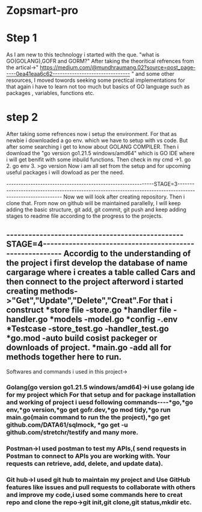 # Zopsmart-pro
# Step 1
As I am new to this technology i started with the que. "what is GO(GOLANG),GOFR and GORM?"
After taking the theoritical refrences from the artical->" https://medium.com/@mundhraumang.02?source=post_page-----0ea41eaa6c62--------------------------------  " and some other resources, I moved towords seeking some prectical implementations for that again i have to learn  not too much but basics of GO language such as packages , variables, functions etc.

# step 2
After taking some refrences now i setup the environment.
For that as newbie i downloaded a go env. which we have to setup with vs code.
But after some searching i get to know about GOLANG COMPILER.
Then i download the "go version go1.21.5 windows/amd64" which is GO IDE where i will get benifit with some inbuild functions.
Then check in my cmd ->1. go
                       2. go env
                       3. >go version
Now i am all set from the setup and for upcoming useful packages i will dowload as per the need.



-------------------------------------------------------------STAGE=3------------------------------------------------------------------------------------------------------------
Now we will look after creating repository.
Then i clone that.
From now on github will be maintained parallelly, I will keep adding the basic structure, git add, git commit, git push and keep adding stages to readme file according to the progress to the projects.


------------------------------------------------STAGE=4--------------------------------------------------------
Accordig to the understanding of the project i first develop the database of name cargarage where i creates a table called Cars and then connect to the project  afterword i started creating methods->"Get","Update","Delete","Creat".For that i construct *store file
                                                                            -store.go
                                                                       *handler file 
                                                                            -handler.go
                                                                       *models
                                                                             -model.go
                                                                       *config
                                                                            -.env
                                                                        *Testcase
                                                                            -store_test.go
                                                                            -handler_test.go
                                                                        *go.mod
                                                                             -auto build cosist packeger or downloads of project.
                                                                        *main.go
                                                                              -add all for methods together here to run.
---------------------------------------------------------------------------------------------------------------------------------------------------------------------------
Softwares and commands i used in this project->
### Golang(go version go1.21.5 windows/amd64)->i use golang ide for my project which For that setup and for package installation and working of project i uesd following commands----*go,*go env,*go version,*go get gofr.dev,*go mod tidy,*go run main.go(main command to run the the project),*go get github.com/DATA61/sqlmock, *go get -u github.com/stretchr/testify and many more.

### Postman->I used postman to test my APIs,( send requests in Postman to connect to APIs you are working with. Your requests can retrieve, add, delete, and update data).

### Git hub->I used git hub to maintain my project and Use GitHub features like issues and pull requests to collaborate with others and improve my code,i used some commands here to creat repo and clone the repo->git init,git clone,git status,mkdir etc.
          


                                                                        

                                                                  
